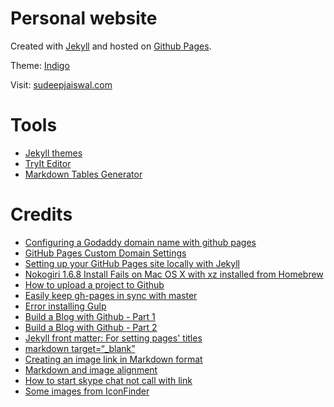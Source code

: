 # Personal website

Created with [Jekyll](https://github.com/jekyll/jekyll) and hosted on [Github Pages](https://pages.github.com).

Theme: [Indigo](https://github.com/sergiokopplin/indigo)

Visit: [sudeepjaiswal.com](http://www.sudeepjaiswal.com)

# Tools

* [Jekyll themes](http://themes.jekyllrc.org)
* [TryIt Editor](http://www.w3schools.com/svg/tryit.asp?filename=trysvg_path2)
* [Markdown Tables Generator](http://www.tablesgenerator.com/markdown_tables)

# Credits

* [Configuring a Godaddy domain name with github pages](http://andrewsturges.com/blog/jekyll/tutorial/2014/11/06/github-and-godaddy.html)
* [GitHub Pages Custom Domain Settings](http://stackoverflow.com/a/30836844)
* [Setting up your GitHub Pages site locally with Jekyll](https://help.github.com/articles/setting-up-your-github-pages-site-locally-with-jekyll/)
* [Nokogiri 1.6.8 Install Fails on Mac OS X with xz installed from Homebrew](https://github.com/sparklemotion/nokogiri/issues/1483)
* [How to upload a project to Github](http://stackoverflow.com/a/12800042)
* [Easily keep gh-pages in sync with master](http://lea.verou.me/2011/10/easily-keep-gh-pages-in-sync-with-master)
* [Error installing Gulp](http://stackoverflow.com/a/30675174)
* [Build a Blog with Github - Part 1](http://artiannaswamy.com/build-a-github-blog-part-1)
* [Build a Blog with Github - Part 2](http://artiannaswamy.com/build-a-github-blog-part-2)
* [Jekyll front matter: For setting pages' titles](https://jekyllrb.com/docs/frontmatter)
* [markdown target=“_blank”](http://stackoverflow.com/a/4705645)
* [Creating an image link in Markdown format](http://meta.stackexchange.com/a/38917)
* [Markdown and image alignment](http://stackoverflow.com/a/255182)
* [How to start skype chat not call with link](http://stackoverflow.com/a/2841708)
* [Some images from IconFinder](https://www.iconfinder.com)

